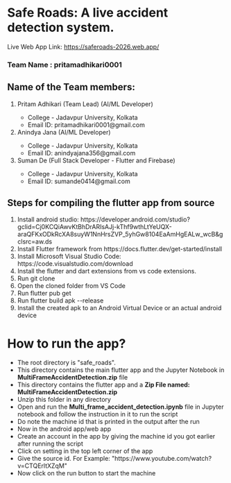 # Safe Roads: A live accident detection system.

Live Web App Link: https://saferoads-2026.web.app/

<h3>Team Name :  pritamadhikari0001</h3>

<h2>Name of the Team members:</h2>
<ol>
<li> Pritam Adhikari (Team Lead) (AI/ML Developer) </li>
<ul>
  <li>College - Jadavpur University, Kolkata</li>
  <li>Email ID: pritamadhikari0001@gmail.com </li>
</ul>
</li>

<li> Anindya Jana (AI/ML Developer) </li>
<ul>
  <li>College - Jadavpur University, Kolkata</li>
  <li>Email ID: anindyajana356@gmail.com</li>
</ul>
</li>

<li> Suman De (Full Stack Developer - Flutter and Firebase) </li>
<ul>
  <li>College - Jadavpur University, Kolkata</li>
  <li>Email ID: sumande0414@gmail.com </li>
</ul>
</li> 
</ol>

<h2>Steps for compiling the flutter app from source</h2>
<ol>
<li> Install android studio: https://developer.android.com/studio?gclid=Cj0KCQiAwvKtBhDrARIsAJj-kThf9wthLtYeUQX-araQFKxODkRcXA8suyW1NnHrsZVP_5yhGw8104EaAmHgEALw_wcB&gclsrc=aw.ds </li>
<li> Install Flutter framework from https://docs.flutter.dev/get-started/install</li> 
<li> Install Microsoft Visual Studio Code: https://code.visualstudio.com/download</li> 
<li> Install the flutter and dart extensions from vs code extensions.</li> 
<li> Run  git clone <Github-Link></li>
<li> Open the cloned folder from VS Code</li>
<li> Run  flutter pub get </li>
<li> Run  flutter build apk --release </li>
<li> Install the created apk to an Android Virtual Device or an actual android device</li>
</ol>

<h1>How to run the app?</h1>
<ul>
  <li>The root directory is "safe_roads".</li>
  <li>This directory contains the main flutter app and the Jupyter Notebook in <b>MultiFrameAccidentDetection.zip</b> file</li>
  <li>This directory contains the flutter app and a <b>Zip File named: MultiFrameAccidentDetection.zip</b></li>
  <li>Unzip this folder in any directory</li>
  <li>Open and run the <b>Multi_frame_accident_detection.ipynb</b> file in Jupyter notebook and follow the instruction in it to run the script</li>
  <li>Do note the machine id that is printed in the output after the run</li>
  <li>Now in the android app/web app</li>
  <li>Create an account in the app by giving the machine id you got earlier after running the script</li>
  <li>Click on setting in the top left corner of the app</li>
  <li>Give the source id. For Example: "https://www.youtube.com/watch?v=CTQErltXZqM"</li>
  <li>Now click on the run button to start the machine</li>
</ul>


